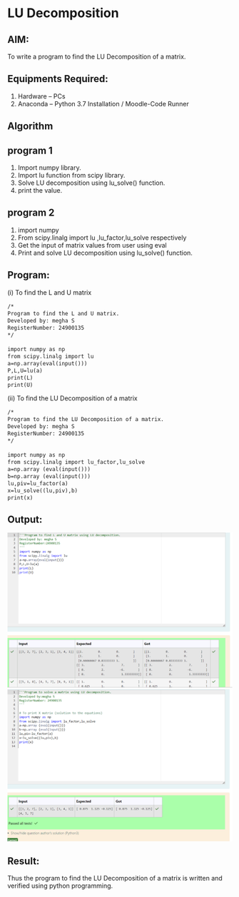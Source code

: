 # LU Decomposition 

## AIM:
To write a program to find the LU Decomposition of a matrix.

## Equipments Required:
1. Hardware – PCs
2. Anaconda – Python 3.7 Installation / Moodle-Code Runner

## Algorithm
## program 1
1. Import numpy library.
2. Import lu function from scipy library.
3. Solve LU decomposition using lu_solve() function.
4. print the value.

## program 2
1. import numpy
2. From scipy.linalg import lu ,lu_factor,lu_solve respectively
3. Get the input of matrix values from user using eval
4. Print and solve LU decomposition using lu_solve() function.

## Program:
(i) To find the L and U matrix

```
/*
Program to find the L and U matrix.
Developed by: megha S
RegisterNumber: 24900135
*/

import numpy as np
from scipy.linalg import lu
a=np.array(eval(input()))
P,L,U=lu(a)
print(L)
print(U)

```
(ii) To find the LU Decomposition of a matrix
```
/*
Program to find the LU Decomposition of a matrix.
Developed by: megha S
RegisterNumber: 24900135
*/

import numpy as np
from scipy.linalg import lu_factor,lu_solve
a=np.array (eval(input()))
b=np.array (eval(input()))
lu,piv=lu_factor(a)
x=lu_solve((lu,piv),b)
print(x)

```

## Output:
![output](<Screenshot 2024-11-17 163632.png>)
![output](<Screenshot 2024-11-17 163656.png>)


## Result:
Thus the program to find the LU Decomposition of a matrix is written and verified using python programming.

